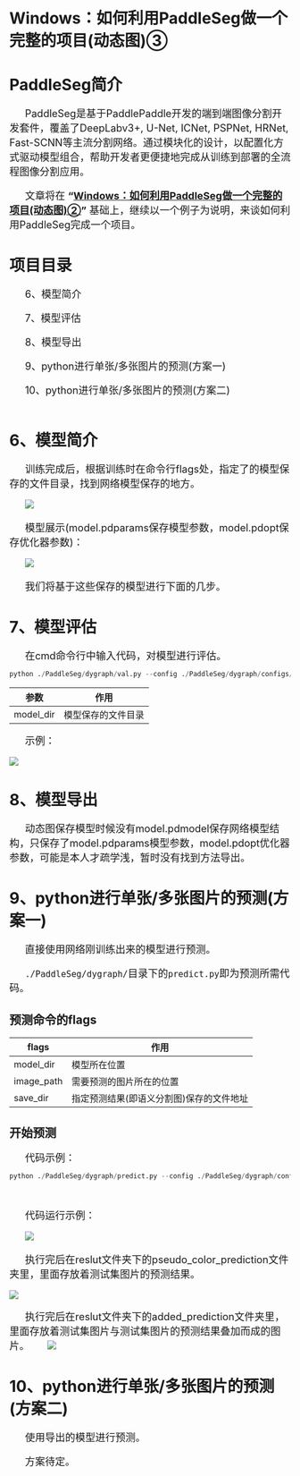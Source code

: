 # **Windows：如何利用PaddleSeg做一个完整的项目(动态图)③**

# **PaddleSeg简介**

&emsp;&emsp;<font size=4>PaddleSeg是基于PaddlePaddle开发的端到端图像分割开发套件，覆盖了DeepLabv3+, U-Net, ICNet, PSPNet, HRNet, Fast-SCNN等主流分割网络。通过模块化的设计，以配置化方式驱动模型组合，帮助开发者更便捷地完成从训练到部署的全流程图像分割应用。</font><br><br>
&emsp;&emsp;<font size=4>文章将在 **“[Windows：如何利用PaddleSeg做一个完整的项目(动态图)②](https://github.com/WhiteFireFox/paddleseg-tutorial/new/main/pdseg-dygragh/part1)”** 基础上，继续以一个例子为说明，来谈如何利用PaddleSeg完成一个项目。</font>

# **项目目录**

&emsp;&emsp;<font size=4>6、模型简介</font><br><br>
&emsp;&emsp;<font size=4>7、模型评估</font><br><br>
&emsp;&emsp;<font size=4>8、模型导出</font><br><br>
&emsp;&emsp;<font size=4>9、python进行单张/多张图片的预测(方案一)</font><br><br>
&emsp;&emsp;<font size=4>10、python进行单张/多张图片的预测(方案二)</font><br><br>

# **6、模型简介**

&emsp;&emsp;<font size=4>训练完成后，根据训练时在命令行flags处，指定了的模型保存的文件目录，找到网络模型保存的地方。</font><br><br>
&emsp;&emsp;![](https://ai-studio-static-online.cdn.bcebos.com/f9c0ff1e244a41be9af70d4d69eabf3cb5d2f55ea95745d2924ed55a9819c651)<br><br>
&emsp;&emsp;<font size=4>模型展示(model.pdparams保存模型参数，model.pdopt保存优化器参数)：</font><br><br>
&emsp;&emsp;![](https://ai-studio-static-online.cdn.bcebos.com/f97fe0273d2c4f9d82b47c4483060ed07380cf907ee740fca7e4d703e4c51bdb)<br><br>
&emsp;&emsp;<font size=4>我们将基于这些保存的模型进行下面的几步。</font>

# **7、模型评估**

&emsp;&emsp;<font size=4>在cmd命令行中输入代码，对模型进行评估。</font>


```python
python ./PaddleSeg/dygraph/val.py --config ./PaddleSeg/dygraph/configs/unet/unet.yml --model_dir ./output/iter_5
```



| 参数      | 作用               |
| --------- | ------------------ |
| model_dir | 模型保存的文件目录 |



&emsp;&emsp;<font size=4>示例：</font><br><br>
![](https://ai-studio-static-online.cdn.bcebos.com/f6f3c18d93b54b87a70e85a68f9deac27d358428c329449cb89ba8f638d24e56)

# **8、模型导出**

&emsp;&emsp;<font size=4>动态图保存模型时候没有model.pdmodel保存网络模型结构，只保存了model.pdparams模型参数，model.pdopt优化器参数，可能是本人才疏学浅，暂时没有找到方法导出。</font>

# **9、python进行单张/多张图片的预测(方案一)**

&emsp;&emsp;<font size=4>直接使用网络刚训练出来的模型进行预测。</font><br><br>
&emsp;&emsp;<font size=4>`./PaddleSeg/dygraph/`目录下的`predict.py`即为预测所需代码。</font>

## **预测命令的flags**


| flags      | 作用                                     |
| ---------- | ---------------------------------------- |
| model_dir  | 模型所在位置                             |
| image_path | 需要预测的图片所在的位置                 |
| save_dir   | 指定预测结果(即语义分割图)保存的文件地址 |


## **开始预测**

&emsp;&emsp;<font size=4>代码示例：</font>


```python
python ./PaddleSeg/dygraph/predict.py --config ./PaddleSeg/dygraph/configs/unet/unet.yml --model_dir ./output/iter_5 --image_path ./test/N0005.jpg --save_dir ./result
```

<br><br>&emsp;&emsp;<font size=4>代码运行示例：</font><br><br>
&emsp;&emsp;![](https://ai-studio-static-online.cdn.bcebos.com/60ecab7fcd0e4bc9a8bb304f4fa0bcf9a45717c0a86b46149beb389c9dfed716)<br><br>
&emsp;&emsp;<font size=4>执行完后在reslut文件夹下的pseudo_color_prediction文件夹里，里面存放着测试集图片的预测结果。</font><br><br>
![](https://ai-studio-static-online.cdn.bcebos.com/f0ef9ac90bc8468eaf2194ac39ae2f40b59305d1908142aaa71606b96f15db17)<br><br>
&emsp;&emsp;<font size=4>执行完后在reslut文件夹下的added_prediction文件夹里，里面存放着测试集图片与测试集图片的预测结果叠加而成的图片。</font>
&emsp;&emsp;![](https://ai-studio-static-online.cdn.bcebos.com/670531a223394a49b517928c856b485ef20d8fcee95f49fe8f083fa80fbda0e3)

# **10、python进行单张/多张图片的预测(方案二)**

&emsp;&emsp;<font size=4>使用导出的模型进行预测。</font><br><br>
&emsp;&emsp;<font size=4>方案待定。</font><br><br>
